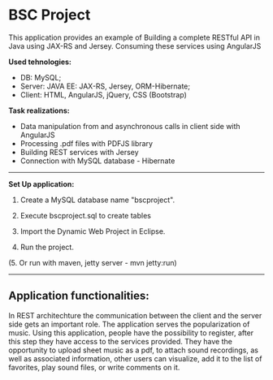 # BSC Project

This application provides an example of
Building a complete RESTful API in Java using JAX-RS and Jersey.
Consuming these services using AngularJS

**Used tehnologies:**
- DB: MySQL;
- Server: JAVA EE: JAX-RS, Jersey, ORM-Hibernate;
- Client: HTML, AngularJS, jQuery, CSS (Bootstrap)

**Task realizations:**
- Data manipulation from and asynchronous calls in client side with AngularJS
- Processing .pdf files with PDFJS library
- Building REST services with Jersey
- Connection with MySQL database - Hibernate

-------------------------------------------	

**Set Up application:** 

1. Create a MySQL database name "bscproject".
2. Execute bscproject.sql to create tables

3. Import the Dynamic Web Project in Eclipse.
4. Run the project. 

(5. Or run with maven, jetty server
	- mvn jetty:run)

-------------------------------------------

## Application functionalities:
In REST architechture the communication between the client and the server side gets an important role. 
The application serves the popularization of music. 
Using this application, people have the possibility to register, after this step they have access to the services provided. They have the opportunity to upload sheet music as a pdf, to attach sound recordings, as well as associated information, other users
can visualize, add it to the list of favorites, play sound files, or write comments on it.
